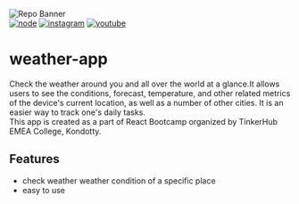 ![Repo Banner](https://user-images.githubusercontent.com/84265518/138926757-9c32b5da-b52a-4acd-b810-065652599e05.jpg)
<br>
[![node](https://badges.aleen42.com/src/node.svg)](https://nodejs.org/en/docs/)
[![instagram](https://badges.aleen42.com/src/instagram.svg)](https://www.instagram.com/tinkerhub.emea/)
[![youtube](https://badges.aleen42.com/src/youtube.svg)](https://www.youtube.com/channel/UCkxOlw02IKo-elzlvwYqTKQ)

# weather-app
Check the weather around you and all over the world at a glance.It allows users to see the conditions, forecast, temperature, and other related metrics of the device's current location, as well as a number of other cities. It is an easier way to track one's daily tasks.
<br>
This app is created as a part of React Bootcamp organized by TinkerHub EMEA College, Kondotty.

## Features
* check weather weather condition of a specific place
* easy to use
